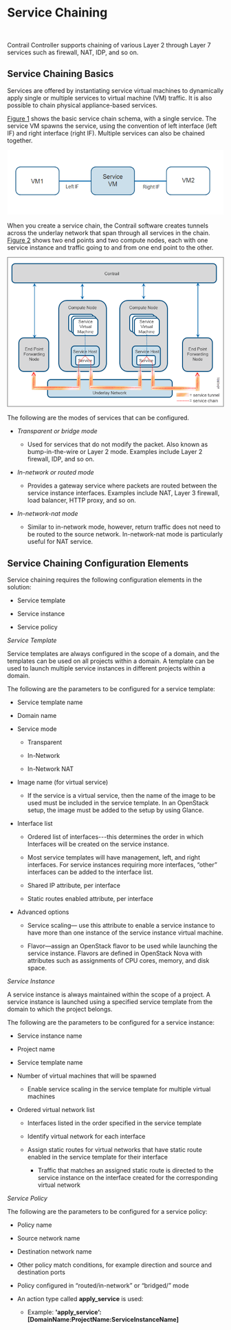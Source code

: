 # Service Chaining

 

<div id="intro">

<div class="mini-toc-intro">

Contrail Controller supports chaining of various Layer 2 through Layer 7
services such as firewall, NAT, IDP, and so on.

</div>

</div>

## Service Chaining Basics

Services are offered by instantiating service virtual machines to
dynamically apply single or multiple services to virtual machine (VM)
traffic. It is also possible to chain physical appliance-based services.

[Figure 1](service-chaining-vnc.html#service-chain-vm1) shows the basic
service chain schema, with a single service. The service VM spawns the
service, using the convention of left interface (left IF) and right
interface (right IF). Multiple services can also be chained together.

![Figure 1: Service Chaining](documentation/images/s041619.gif)

When you create a service chain, the Contrail software creates tunnels
across the underlay network that span through all services in the chain.
[Figure 2](service-chaining-vnc.html#svc-chain) shows two end points and
two compute nodes, each with one service instance and traffic going to
and from one end point to the other.

![Figure 2: Contrail Service Chain](documentation/images/s041901.gif)

The following are the modes of services that can be configured.

-   *Transparent or bridge mode*

    -   Used for services that do not modify the packet. Also known as
        bump-in-the-wire or Layer 2 mode. Examples include Layer 2
        firewall, IDP, and so on.

-   *In-network or routed mode*

    -   Provides a gateway service where packets are routed between the
        service instance interfaces. Examples include NAT, Layer 3
        firewall, load balancer, HTTP proxy, and so on.

-   *In-network-nat mode*

    -   Similar to in-network mode, however, return traffic does not
        need to be routed to the source network. In-network-nat mode is
        particularly useful for NAT service.

## Service Chaining Configuration Elements

Service chaining requires the following configuration elements in the
solution:

-   Service template

-   Service instance

-   Service policy

*Service Template*

Service templates are always configured in the scope of a domain, and
the templates can be used on all projects within a domain. A template
can be used to launch multiple service instances in different projects
within a domain.

The following are the parameters to be configured for a service
template:

-   Service template name

-   Domain name

-   Service mode

    -   Transparent

    -   In-Network

    -   In-Network NAT

-   Image name (for virtual service)

    -   If the service is a virtual service, then the name of the image
        to be used must be included in the service template. In an
        OpenStack setup, the image must be added to the setup by using
        Glance.

-   Interface list

    -   Ordered list of interfaces---this determines the order in which
        Interfaces will be created on the service instance.

    -   Most service templates will have management, left, and right
        interfaces. For service instances requiring more interfaces,
        “other” interfaces can be added to the interface list.

    -   Shared IP attribute, per interface

    -   Static routes enabled attribute, per interface

-   Advanced options

    -   Service scaling— use this attribute to enable a service instance
        to have more than one instance of the service instance virtual
        machine.

    -   Flavor—assign an OpenStack flavor to be used while launching the
        service instance. Flavors are defined in OpenStack Nova with
        attributes such as assignments of CPU cores, memory, and disk
        space.

*Service Instance*

A service instance is always maintained within the scope of a project. A
service instance is launched using a specified service template from the
domain to which the project belongs.

The following are the parameters to be configured for a service
instance:

-   Service instance name

-   Project name

-   Service template name

-   Number of virtual machines that will be spawned

    -   Enable service scaling in the service template for multiple
        virtual machines

-   Ordered virtual network list

    -   Interfaces listed in the order specified in the service template

    -   Identify virtual network for each interface

    -   Assign static routes for virtual networks that have static route
        enabled in the service template for their interface

        -   Traffic that matches an assigned static route is directed to
            the service instance on the interface created for the
            corresponding virtual network

*Service Policy*

The following are the parameters to be configured for a service policy:

-   Policy name

-   Source network name

-   Destination network name

-   Other policy match conditions, for example direction and source and
    destination ports

-   Policy configured in “routed/in-network” or “bridged/” mode

-   An action type called **apply\_service** is used:

    -   Example: **'apply\_service’:
        \[DomainName:ProjectName:ServiceInstanceName\]**

 
